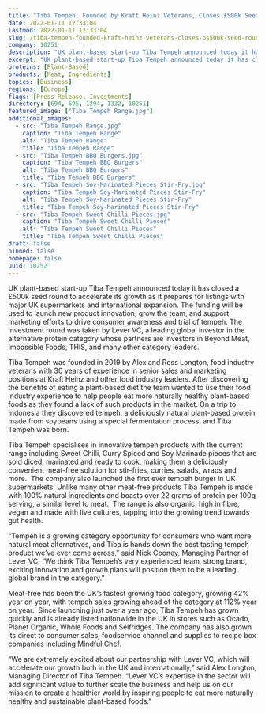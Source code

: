 ```yaml
---
title: "Tiba Tempeh, Founded by Kraft Heinz Veterans, Closes £500k Seed Round to Take Tempeh Mainstream"
date: 2022-01-11 12:33:04
lastmod: 2022-01-11 12:33:04
slug: /tiba-tempeh-founded-kraft-heinz-veterans-closes-ps500k-seed-round-take-tempeh-mainstream
company: 10251
description: "UK plant-based start-up Tiba Tempeh announced today it has closed a £500k seed round to accelerate its growth as it prepares for listings with major UK supermarkets and international expansion. The funding will be used to launch new product innovation, grow the team, and support marketing efforts to drive consumer awareness and trial of tempeh. The investment round was taken by Lever VC, a leading global investor in the alternative protein category whose partners are investors in Beyond Meat, Impossible Foods, THIS, and many other category leaders.  "
excerpt: "UK plant-based start-up Tiba Tempeh announced today it has closed a £500k seed round to accelerate its growth as it prepares for listings with major UK supermarkets and international expansion. The funding will be used to launch new product innovation, grow the team, and support marketing efforts to drive consumer awareness and trial of tempeh. The investment round was taken by Lever VC, a leading global investor in the alternative protein category whose partners are investors in Beyond Meat, Impossible Foods, THIS, and many other category leaders.  "
proteins: [Plant-Based]
products: [Meat, Ingredients]
topics: [Business]
regions: [Europe]
flags: [Press Release, Investments]
directory: [694, 695, 1294, 1332, 10251]
featured_image: ["Tiba Tempeh Range.jpg"]
additional_images:
  - src: "Tiba Tempeh Range.jpg"
    caption: "Tiba Tempeh Range"
    alt: "Tiba Tempeh Range"
    title: "Tiba Tempeh Range"
  - src: "Tiba Tempeh BBQ Burgers.jpg"
    caption: "Tiba Tempeh BBQ Burgers"
    alt: "Tiba Tempeh BBQ Burgers"
    title: "Tiba Tempeh BBQ Burgers"
  - src: "Tiba Tempeh Soy-Marinated Pieces Stir-Fry.jpg"
    caption: "Tiba Tempeh Soy-Marinated Pieces Stir-Fry"
    alt: "Tiba Tempeh Soy-Marinated Pieces Stir-Fry"
    title: "Tiba Tempeh Soy-Marinated Pieces Stir-Fry"
  - src: "Tiba Tempeh Sweet Chilli Pieces.jpg"
    caption: "Tiba Tempeh Sweet Chilli Pieces"
    alt: "Tiba Tempeh Sweet Chilli Pieces"
    title: "Tiba Tempeh Sweet Chilli Pieces"
draft: false
pinned: false
homepage: false
uuid: 10252
---
```

<p>UK<strong> </strong>plant-based start-up Tiba Tempeh announced today it has closed a £500k seed round to accelerate its growth as it prepares for listings with major UK supermarkets and international expansion. The funding will be used to launch new product innovation, grow the team, and support marketing efforts to drive consumer awareness and trial of tempeh. The investment round was taken by Lever VC, a leading global investor in the alternative protein category whose partners are investors in Beyond Meat, Impossible Foods, THIS, and many other category leaders.  </p>
<p>Tiba Tempeh was founded in 2019 by Alex and Ross Longton, food industry veterans with 30 years of experience in senior sales and marketing positions at Kraft Heinz and other food industry leaders. After discovering the benefits of eating a plant-based diet the team wanted to use their food industry experience to help people eat more naturally healthy plant-based foods as they found a lack of such products in the market. On a trip to Indonesia they discovered tempeh, a deliciously natural plant-based protein made from soybeans using a special fermentation process, and Tiba Tempeh was born.</p>
<p>Tiba Tempeh specialises in innovative tempeh products with the current range including Sweet Chilli, Curry Spiced and Soy Marinade pieces that are sold diced, marinated and ready to cook, making them a deliciously convenient meat-free solution for stir-fries, curries, salads, wraps and more.  The company also launched the first ever tempeh burger in UK supermarkets. Unlike many other meat-free products Tiba Tempeh is made with 100% natural ingredients and boasts over 22 grams of protein per 100g serving, a similar level to meat.  The range is also organic, high in fibre, vegan and made with live cultures, tapping into the growing trend towards gut health.</p>
<p>“Tempeh is a growing category opportunity for consumers who want more natural meat alternatives, and Tiba is hands down the best tasting tempeh product we’ve ever come across,” said Nick Cooney, Managing Partner of Lever VC. “We think Tiba Tempeh’s very experienced team, strong brand, exciting innovation and growth plans will position them to be a leading global brand in the category.” </p>
<p>Meat-free has been the UK’s fastest growing food category, growing 42% year on year, with tempeh sales growing ahead of the category at 112% year on year.  Since launching just over a year ago, Tiba Tempeh has grown quickly and is already listed nationwide in the UK in stores such as Ocado, Planet Organic, Whole Foods and Selfridges. The company has also grown its direct to consumer sales, foodservice channel and supplies to recipe box companies including Mindful Chef.</p>
<p>“We are extremely excited about our partnership with Lever VC, which will accelerate our growth both in the UK and internationally,” said Alex Longton, Managing Director of Tiba Tempeh. “Lever VC’s expertise in the sector will add significant value to further scale the business and help us on our mission to create a healthier world by inspiring people to eat more naturally healthy and sustainable plant-based foods.”</p>
